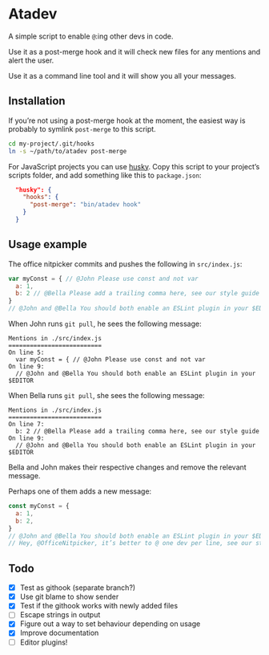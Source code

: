 # Atadev

A simple script to enable `@`:ing other devs in code.

Use it as a post-merge hook and it will check new files for any mentions and alert the user.

Use it as a command line tool and it will show you all your messages.

## Installation

If you’re not using a post-merge hook at the moment, the easiest way is probably to symlink `post-merge` to this script.

```bash
cd my-project/.git/hooks
ln -s ~/path/to/atadev post-merge
```

For JavaScript projects you can use [husky](https://github.com/typicode/husky). Copy this script to your project’s scripts folder, and add something like this to `package.json`:

```json
  "husky": {
    "hooks": {
      "post-merge": "bin/atadev hook"
    }
  }
```

## Usage example

The office nitpicker commits and pushes the following in `src/index.js`:

```javascript
var myConst = { // @John Please use const and not var
  a: 1,
  b: 2 // @Bella Please add a trailing comma here, see our style guide
}
// @John and @Bella You should both enable an ESLint plugin in your $EDITOR
```

When John runs `git pull`, he sees the following message:

```text
Mentions in ./src/index.js
==========================
On line 5:
  var myConst = { // @John Please use const and not var
On line 9:
  // @John and @Bella You should both enable an ESLint plugin in your $EDITOR
```

When Bella runs `git pull`, she sees the following message:

```text
Mentions in ./src/index.js
==========================
On line 7:
  b: 2 // @Bella Please add a trailing comma here, see our style guide
On line 9:
  // @John and @Bella You should both enable an ESLint plugin in your $EDITOR
```

Bella and John makes their respective changes and remove the relevant message.

Perhaps one of them adds a new message:

```javascript
const myConst = {
  a: 1,
  b: 2,
}
// @John and @Bella You should both enable an ESLint plugin in your $EDITOR
// Hey, @OfficeNitpicker, it’s better to @ one dev per line, see our style guide
```

## Todo

- [x] Test as githook (separate branch?)
- [x] Use git blame to show sender
- [x] Test if the githook works with newly added files
- [ ] Escape strings in output
- [x] Figure out a way to set behaviour depending on usage
- [x] Improve documentation
- [ ] Editor plugins!
